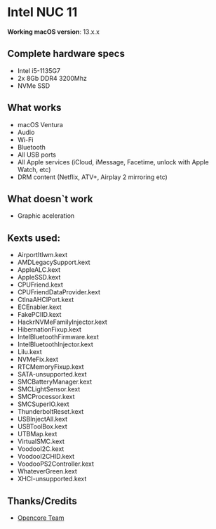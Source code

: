 # Intel NUC 11

**Working macOS version**: 13.x.x


## Complete hardware specs
- Intel i5-1135G7
- 2x 8Gb DDR4 3200Mhz
- NVMe SSD

## What works
- macOS Ventura
- Audio
- Wi-Fi
- Bluetooth
- All USB ports
- All Apple services (iCloud, iMessage, Facetime, unlock with Apple Watch, etc)
- DRM content (Netflix, ATV+, Airplay 2 mirroring etc)

## What doesn`t work
- Graphic aceleration

## Kexts used:
- AirportItlwm.kext
- AMDLegacySupport.kext
- AppleALC.kext
- AppleSSD.kext
- CPUFriend.kext
- CPUFriendDataProvider.kext
- CtlnaAHCIPort.kext
- ECEnabler.kext
- FakePCIID.kext
- HackrNVMeFamilyInjector.kext
- HibernationFixup.kext
- IntelBluetoothFirmware.kext
- IntelBluetoothInjector.kext
- Lilu.kext
- NVMeFix.kext
- RTCMemoryFixup.kext
- SATA-unsupported.kext
- SMCBatteryManager.kext
- SMCLightSensor.kext
- SMCProcessor.kext
- SMCSuperIO.kext
- ThunderboltReset.kext
- USBInjectAll.kext
- USBToolBox.kext
- UTBMap.kext
- VirtualSMC.kext
- VoodooI2C.kext
- VoodooI2CHID.kext
- VoodooPS2Controller.kext
- WhateverGreen.kext
- XHCI-unsupported.kext


## Thanks/Credits
- [Opencore Team](https://dortania.github.io/getting-started/)